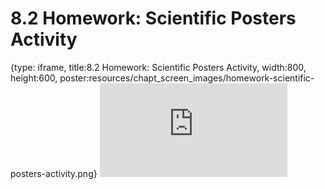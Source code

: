 # 8.2 Homework: Scientific Posters Activity
 
{type: iframe, title:8.2 Homework: Scientific Posters Activity, width:800, height:600, poster:resources/chapt_screen_images/homework-scientific-posters-activity.png}
![](https://vgaysin1.github.io/CURE-MicrobialMysteries-test/homework-scientific-posters-activity.html)
 

 
